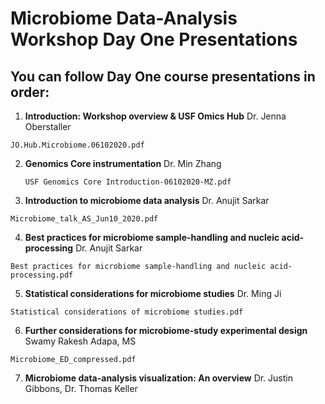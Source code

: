 # Microbiome Data-Analysis Workshop Day One Presentations

## You can follow Day One course presentations in order: 

1.   **Introduction: Workshop overview & USF Omics Hub**	Dr. Jenna Oberstaller 

   `JO.Hub.Microbiome.06102020.pdf`

2. **Genomics Core instrumentation**	Dr. Min Zhang

   `USF Genomics Core Introduction-06102020-MZ.pdf` 

3.  **Introduction to microbiome data analysis**	Dr. Anujit Sarkar

   `Microbiome_talk_AS_Jun10_2020.pdf`

4.  **Best practices for microbiome sample-handling and nucleic acid-processing** Dr. Anujit Sarkar

   `Best practices for microbiome sample-handling and nucleic acid-processing.pdf`

5.  **Statistical considerations for microbiome studies**	Dr. Ming Ji

   `Statistical considerations of microbiome studies.pdf`

6.  **Further considerations for microbiome-study experimental design**	Swamy Rakesh Adapa, MS

   `Microbiome_ED_compressed.pdf`

7.  **Microbiome data-analysis visualization: An overview**	Dr. Justin Gibbons, Dr. Thomas Keller

